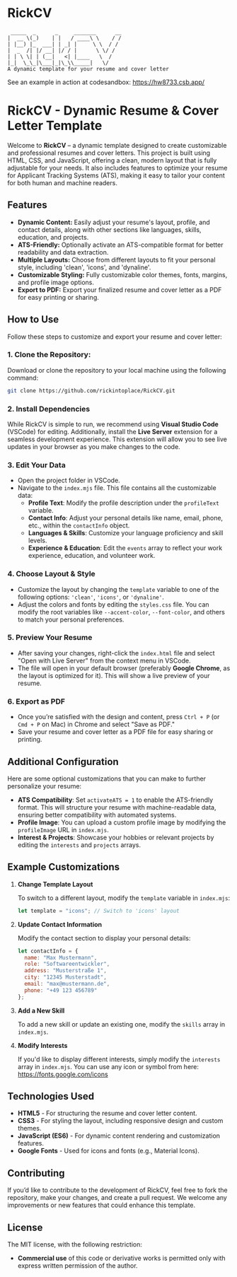 # RickCV

     _____  _      _     _______      __
    |  __ \(_)    | |   / ____\ \    / /
    | |__) |_  ___| | _| |     \ \  / / 
    |  _  /| |/ __| |/ / |      \ \/ /  
    | | \ \| | (__|   <| |____   \  /   
    |_|  \_\_|\___|_|\_\\_____|   \/  
    A dynamic template for your resume and cover letter

See an example in action at codesandbox: https://hw8733.csb.app/


# RickCV - Dynamic Resume & Cover Letter Template

Welcome to **RickCV** – a dynamic template designed to create customizable and professional resumes and cover letters. This project is built using HTML, CSS, and JavaScript, offering a clean, modern layout that is fully adjustable for your needs. It also includes features to optimize your resume for Applicant Tracking Systems (ATS), making it easy to tailor your content for both human and machine readers.

## Features

- **Dynamic Content:** Easily adjust your resume's layout, profile, and contact details, along with other sections like languages, skills, education, and projects.
- **ATS-Friendly:** Optionally activate an ATS-compatible format for better readability and data extraction.
- **Multiple Layouts:** Choose from different layouts to fit your personal style, including 'clean', 'icons', and 'dynaline'.
- **Customizable Styling:** Fully customizable color themes, fonts, margins, and profile image options.
- **Export to PDF:** Export your finalized resume and cover letter as a PDF for easy printing or sharing.

## How to Use

Follow these steps to customize and export your resume and cover letter:

### 1. Clone the Repository:
Download or clone the repository to your local machine using the following command:
```bash
git clone https://github.com/rickintoplace/RickCV.git
```
### 2. Install Dependencies

While RickCV is simple to run, we recommend using **Visual Studio Code** (VSCode) for editing. Additionally, install the **Live Server** extension for a seamless development experience. This extension will allow you to see live updates in your browser as you make changes to the code.

### 3. Edit Your Data

- Open the project folder in VSCode.
- Navigate to the `index.mjs` file. This file contains all the customizable data:
  - **Profile Text**: Modify the profile description under the `profileText` variable.
  - **Contact Info**: Adjust your personal details like name, email, phone, etc., within the `contactInfo` object.
  - **Languages & Skills**: Customize your language proficiency and skill levels.
  - **Experience & Education**: Edit the `events` array to reflect your work experience, education, and volunteer work.

### 4. Choose Layout & Style

- Customize the layout by changing the `template` variable to one of the following options: `'clean'`, `'icons'`, or `'dynaline'`.
- Adjust the colors and fonts by editing the `styles.css` file. You can modify the root variables like `--accent-color`, `--font-color`, and others to match your personal preferences.

### 5. Preview Your Resume

- After saving your changes, right-click the `index.html` file and select "Open with Live Server" from the context menu in VSCode.
- The file will open in your default browser (preferably **Google Chrome**, as the layout is optimized for it). This will show a live preview of your resume.

### 6. Export as PDF

- Once you’re satisfied with the design and content, press `Ctrl + P` (or `Cmd + P` on Mac) in Chrome and select "Save as PDF."
- Save your resume and cover letter as a PDF file for easy sharing or printing.

## Additional Configuration

Here are some optional customizations that you can make to further personalize your resume:

- **ATS Compatibility**: Set `activateATS = 1` to enable the ATS-friendly format. This will structure your resume with machine-readable data, ensuring better compatibility with automated systems.
- **Profile Image**: You can upload a custom profile image by modifying the `profileImage` URL in `index.mjs`.
- **Interest & Projects**: Showcase your hobbies or relevant projects by editing the `interests` and `projects` arrays.

## Example Customizations

1. **Change Template Layout**

   To switch to a different layout, modify the `template` variable in `index.mjs`:

   ```javascript
   let template = "icons"; // Switch to 'icons' layout
   ```
   
2. **Update Contact Information**

   Modify the contact section to display your personal details:

   ```javascript
   let contactInfo = {
     name: "Max Mustermann",
     role: "Softwareentwickler",
     address: "Musterstraße 1",
     city: "12345 Musterstadt",
     email: "max@mustermann.de",
     phone: "+49 123 456789"
   };
   ```

2. **Add a New Skill**

   To add a new skill or update an existing one, modify the `skills` array in `index.mjs`.
   
3. **Modify Interests**

   If you'd like to display different interests, simply modify the `interests` array in `index.mjs`. You can use any icon or symbol from here: https://fonts.google.com/icons

## Technologies Used

- **HTML5** - For structuring the resume and cover letter content.
- **CSS3** - For styling the layout, including responsive design and custom themes.
- **JavaScript (ES6)** - For dynamic content rendering and customization features.
- **Google Fonts** - Used for icons and fonts (e.g., Material Icons).

## Contributing

If you’d like to contribute to the development of RickCV, feel free to fork the repository, make your changes, and create a pull request. We welcome any improvements or new features that could enhance this template.

## License

The MIT license, with the following restriction:

- **Commercial use** of this code or derivative works is permitted only with express written permission of the author.




